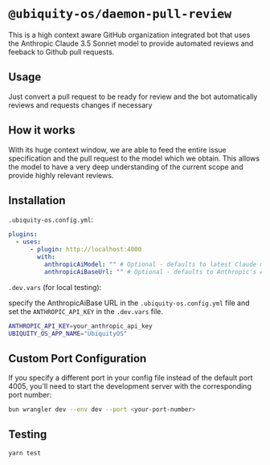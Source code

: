 # `@ubiquity-os/daemon-pull-review`

This is a high context aware GitHub organization integrated bot that uses the Anthropic Claude 3.5 Sonnet model to provide automated reviews and feeback to Github pull requests.

## Usage

Just convert a pull request to be ready for review and the bot automatically reviews and requests changes if necessary

## How it works

With its huge context window, we are able to feed the entire issue specification and the pull request to the model which we obtain. This allows the model to have a very deep understanding of the current scope and provide highly relevant reviews.

## Installation

`.ubiquity-os.config.yml`:

```yml
plugins:
  - uses:
      - plugin: http://localhost:4000
        with:
          anthropicAiModel: "" # Optional - defaults to latest Claude model
          anthropicAiBaseUrl: "" # Optional - defaults to Anthropic's API endpoint
```

`.dev.vars` (for local testing):

specify the AnthropicAiBase URL in the `.ubiquity-os.config.yml` file and set the `ANTHROPIC_API_KEY` in the `.dev.vars` file.

```sh
ANTHROPIC_API_KEY=your_anthropic_api_key
UBIQUITY_OS_APP_NAME="UbiquityOS"
```

## Custom Port Configuration

If you specify a different port in your config file instead of the default port 4005, you'll need to start the development server with the corresponding port number:

```sh
bun wrangler dev --env dev --port <your-port-number>
```

## Testing

```sh
yarn test
```
